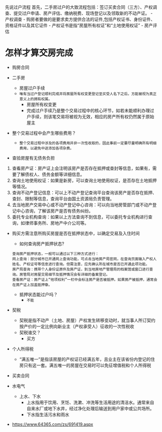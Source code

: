 先说过户流程
首先，二手房过户的大致流程包括：签订买卖合同（三方）、产权调查、提交过户申请、房产评估、缴纳税费、现场登记以及领取新的不动产证。
    - 产权调查
        - 购房者要做的是要求卖方提供合法的证件,包括产权证书、身份证件、资格证件以及其它证件
            - 产权证书是指“房屋所有权证”和“土地使用权证”
    - 房产评估

# 怎样才算交房完成
- 购房合同
- 二手房
    - 房屋过户手续
    - `唯有当过户登记顺利完成并将房屋所有权变更登记至买受人名下之后，方能被视为真正意义上的拥有权属。`
        - 房屋所有权变更
        - 完成过户手续乃是整个交易过程中的核心环节，如若未能顺利办理过户手续，则该笔交易将被视为无效，相应的房产所有权仍然属于原始屋主

- 整个交易过程中会产生哪些费用？
    - `整个交易过程中涉及的各项费用并非一次性收取的，因此事前一定要尽量明确所有明细费用，以避免中途添加各项杂费。`

- 查验房屋有无债务负担
1. 查看房产证：房产证上会注明该房产是否存在抵押或查封等信息，如果有，需要了解债权人、债务金额等详细信息。
2. 查询土地使用权证：如果是新房，可以查询土地使用权证，是否存在土地抵押等情况。
3. 查询不动产登记信息：可以上不动产登记查询平台查询该房产是否存在抵押、查封、限制等信息，查询平台由国土资源局负责管理。
4. 去当地房产交易中心或不动产登记中心咨询：可以向当地房管部门或不动产登记中心咨询，了解该房产是否有债务纠纷。
5. 委托专业机构查询：如果以上方法查询不到信息，可以委托专业机构进行查询，如律师事务所、房地产中介公司等。

- 购买方需注意所购买房屋是否在抵押状态中，以确定交易及入住时间
    - 如何查询房产抵押状态?
    ``` AI生成
    查询房产抵押状态，一般可以通过以下三种方式进行：
    网上查询：部分城市已开通网上查询功能，可点击当地房产局官网，在查询页面输入产权人姓名、产权证号等信息进行查询。但需注意，应先确认所在城市是否已开通此项功能。
    房产局查询：携带个人身份证原件及房产证，到当地房地产管理局的档案馆或窗口进行查询。房管局对房屋交易细节及抵押情况会有详细的备案登记。
    查看房产证：房产证上“他项权利”一栏中会标注房产是否被抵押。如果房产被抵押，通常会在房产证上加盖抵押章。
    ```
    - 抵押状态能过户吗？
        - `不能`

- 契税
    - 契税是指不动产（土地、房屋）产权发生转移变动时，就当事人所订契约按产价的一定比例向新业主（产权承受人）征收的一次性税收
    - 契税谁交？
        - 买方

- 个人所得税
    - “满五唯一”是指该房屋的产权证已经满五年，且业主在该省份内登记的住房只有这一套。满五唯一的房屋在交易时可以免征‌增值税和‌个人所得税

- 买卖合同

- 水电气
    - 上水、下水
        - 上水指用于饮用、烹饪、洗漱、冲洗等生活用途的清洁水。通常来自自来水厂或地下水井，经过净化处理后输送到用户家中或公共场所。
        - 下水指生活污水和雨水

- https://www.64365.com/zs/691419.aspx
